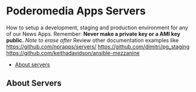 Poderomedia Apps Servers
===================
How to setup a development, staging and production environment for any of our News Apps.
Remember: **Never make a private key or a AMI key public.**
*Note to erase after* Review other documentation examples like https://github.com/nprapps/servers/ https://github.com/dimitri/pg_staging https://github.com/keithadavidson/ansible-mezzanine

* [About servers](#about-servers)

About Servers
--------------

